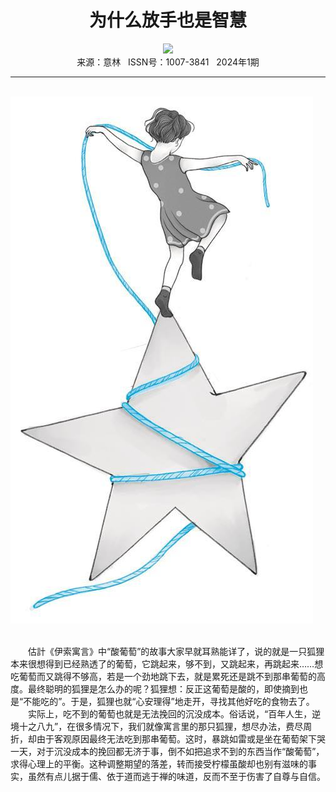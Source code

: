 # <center>为什么放手也是智慧</center>

<div align=center><img src="https://raw.githubusercontent.com/leaguecn/magazines/main/img_authors/%d7%f7%d5%df%a3%ba%ce%e2%d1%de%c1%fa.jpg"></div>

<center>来源：意林   ISSN号：1007-3841   2024年1期</center>

* * *

<br>![](https://raw.githubusercontent.com/leaguecn/magazines/main/img/yili20240114-1-l.jpg)

  
<br>　　估計《伊索寓言》中“酸葡萄”的故事大家早就耳熟能详了，说的就是一只狐狸本来很想得到已经熟透了的葡萄，它跳起来，够不到，又跳起来，再跳起来……想吃葡萄而又跳得不够高，若是一个劲地跳下去，就是累死还是跳不到那串葡萄的高度。最终聪明的狐狸是怎么办的呢？狐狸想：反正这葡萄是酸的，即使摘到也是“不能吃的”。于是，狐狸也就“心安理得”地走开，寻找其他好吃的食物去了。  
　　实际上，吃不到的葡萄也就是无法挽回的沉没成本。俗话说，“百年人生，逆境十之八九”，在很多情况下，我们就像寓言里的那只狐狸，想尽办法，费尽周折，却由于客观原因最终无法吃到那串葡萄。这时，暴跳如雷或是坐在葡萄架下哭一天，对于沉没成本的挽回都无济于事，倒不如把追求不到的东西当作“酸葡萄”，求得心理上的平衡。这种调整期望的落差，转而接受柠檬虽酸却也别有滋味的事实，虽然有点儿据于儒、依于道而逃于禅的味道，反而不至于伤害了自尊与自信。
